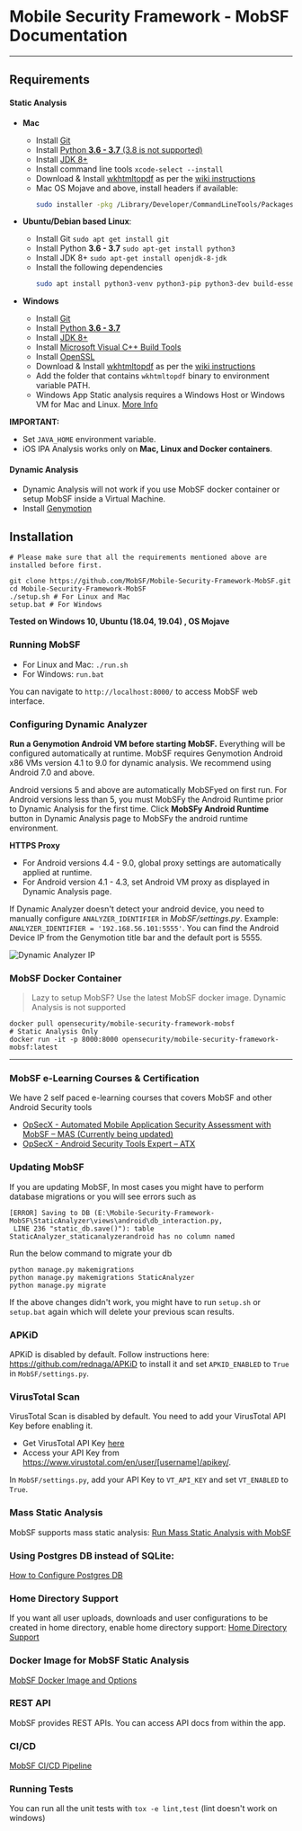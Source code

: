 # Mobile Security Framework - MobSF Documentation

***

## Requirements

#### Static Analysis
* **Mac**
  * Install [Git](https://www.atlassian.com/git/tutorials/install-git)
  * Install [Python **3.6 - 3.7** (3.8 is not supported)](https://docs.python-guide.org/starting/install3/osx/)
  * Install [JDK 8+](https://www3.ntu.edu.sg/home/ehchua/programming/howto/JDK_Howto.html)
  * Install command line tools `xcode-select --install`
  * Download & Install [wkhtmltopdf](https://wkhtmltopdf.org/downloads.html) as per the [wiki instructions](https://github.com/JazzCore/python-pdfkit/wiki/Installing-wkhtmltopdf)
  * Mac OS Mojave and above, install headers if available:
    ```bash
    sudo installer -pkg /Library/Developer/CommandLineTools/Packages/macOS_SDK_headers_for_macOS_10.14.pkg -target /
    ```

* **Ubuntu/Debian based Linux**:
  * Install Git `sudo apt get install git`
  * Install Python **3.6 - 3.7** `sudo apt-get install python3`
  * Install JDK 8+ `sudo apt-get install openjdk-8-jdk`
  * Install the following dependencies
    ```bash
    sudo apt install python3-venv python3-pip python3-dev build-essential libffi-dev libssl-dev libxml2-dev libxslt1-dev libjpeg8-dev zlib1g-dev wkhtmltopdf
    ```

* **Windows**
  * Install [Git](https://git-scm.com/download/win)
  * Install [Python **3.6 - 3.7**](https://www.anaconda.com/distribution/#download-section)
  * Install [JDK 8+](https://www3.ntu.edu.sg/home/ehchua/programming/howto/JDK_Howto.html)
  * Install [Microsoft Visual C++ Build Tools](https://visualstudio.microsoft.com/thank-you-downloading-visual-studio/?sku=BuildTools&rel=16)
  * Install [OpenSSL](https://slproweb.com/download/Win64OpenSSL-1_1_1d.exe)
  * Download & Install [wkhtmltopdf](https://wkhtmltopdf.org/downloads.html) as per the [wiki instructions](https://github.com/JazzCore/python-pdfkit/wiki/Installing-wkhtmltopdf)
  * Add the folder that contains `wkhtmltopdf` binary to environment variable PATH.
  * Windows App Static analysis requires a Windows Host or Windows VM for Mac and Linux. [More Info](https://github.com/MobSF/Mobile-Security-Framework-MobSF/blob/master/install/windows/readme.md)


**IMPORTANT:**
* Set `JAVA_HOME` environment variable.
* iOS IPA Analysis works only on **Mac, Linux and Docker containers**.

#### Dynamic Analysis
* Dynamic Analysis will not work if you use MobSF docker container or setup MobSF inside a Virtual Machine.
* Install [Genymotion](https://www.genymotion.com/fun-zone/)

## Installation

```
# Please make sure that all the requirements mentioned above are installed before first.

git clone https://github.com/MobSF/Mobile-Security-Framework-MobSF.git
cd Mobile-Security-Framework-MobSF
./setup.sh # For Linux and Mac
setup.bat # For Windows
```

**Tested on Windows 10, Ubuntu (18.04, 19.04) , OS Mojave**

### Running MobSF

* For Linux and Mac: `./run.sh` 
* For Windows: `run.bat` 

You can navigate to `http://localhost:8000/` to access MobSF web interface.

### Configuring Dynamic Analyzer

**Run a Genymotion Android VM before starting MobSF.** Everything will be configured automatically at runtime. MobSF requires Genymotion Android x86 VMs version 4.1 to 9.0 for dynamic analysis. We recommend using Android 7.0 and above.

Android versions 5 and above are automatically MobSFyed on first run. For Android versions less than 5, you must MobSFy the Android Runtime prior to Dynamic Analysis for the first time. Click **MobSFy Android Runtime** button in Dynamic Analysis page to MobSFy the android runtime environment.

**HTTPS Proxy**

* For Android versions 4.4 - 9.0, global proxy settings are automatically applied at runtime.
* For Android version 4.1 - 4.3, set Android VM proxy as displayed in Dynamic Analysis page.

If Dynamic Analyzer doesn't detect your android device, you need to manually configure `ANALYZER_IDENTIFIER` in _MobSF/settings.py_. Example: `ANALYZER_IDENTIFIER = '192.168.56.101:5555'`.
You can find the Android Device IP from the Genymotion title bar and the default port is 5555.

![Dynamic Analyzer IP](https://user-images.githubusercontent.com/4301109/65379210-0b312300-dce2-11e9-8827-f63d3b95dfd1.png)

### MobSF Docker Container

> Lazy to setup MobSF?
Use the latest MobSF docker image. Dynamic Analysis is not supported
```
docker pull opensecurity/mobile-security-framework-mobsf
# Static Analysis Only
docker run -it -p 8000:8000 opensecurity/mobile-security-framework-mobsf:latest
```

***
### MobSF e-Learning Courses & Certification

We have 2 self paced e-learning courses that covers MobSF and other Android Security tools
* [OpSecX - Automated Mobile Application Security Assessment with MobSF – MAS (Currently being updated)](https://opsecx.com/index.php/product/automated-mobile-application-security-assessment-with-mobsf/)
* [OpSecX - Android Security Tools Expert – ATX](https://opsecx.com/index.php/product/android-security-tools-expert-atx/)

### Updating MobSF

If you are updating MobSF, In most cases you might have to perform database migrations or you will see errors such as
```
[ERROR] Saving to DB (E:\Mobile-Security-Framework-MobSF\StaticAnalyzer\views\android\db_interaction.py,
 LINE 236 "static_db.save()"): table StaticAnalyzer_staticanalyzerandroid has no column named 
```

Run the below command to migrate your db
```
python manage.py makemigrations
python manage.py makemigrations StaticAnalyzer
python manage.py migrate
```

If the above changes didn't work, you might have to run  `setup.sh` or `setup.bat` again which will delete your previous scan results.

### APKiD

APKiD is disabled by default. Follow instructions here: https://github.com/rednaga/APKiD to install it and set `APKID_ENABLED` to `True` in `MobSF/settings.py`.

### VirusTotal Scan

VirusTotal Scan is disabled by default. You need to add your VirusTotal API Key before enabling it.

* Get VirusTotal API Key [here](https://www.virustotal.com/#/join-us)
* Access your API Key from https://www.virustotal.com/en/user/[username]/apikey/.

In `MobSF/settings.py`, add your API Key to `VT_API_KEY` and set `VT_ENABLED` to `True`.

### Mass Static Analysis

MobSF supports mass static analysis: 
[Run Mass Static Analysis with MobSF](https://github.com/MobSF/Mobile-Security-Framework-MobSF/wiki/4.-Mass-Static-Analysis)

### Using Postgres DB instead of SQLite:

[How to Configure Postgres DB](https://github.com/MobSF/Mobile-Security-Framework-MobSF/wiki/8.-Use-Postgres-Database-Instead-of-Sqlite3)

### Home Directory Support

If you want all user uploads, downloads and user configurations to be created in home directory, enable home directory support: [Home Directory Support](https://github.com/MobSF/Mobile-Security-Framework-MobSF/wiki/5.-Home-Directory-Support)

### Docker Image for MobSF Static Analysis

[MobSF Docker Image and Options](https://github.com/MobSF/Mobile-Security-Framework-MobSF/wiki/7.-Docker-Container-for-MobSF-Static-Analysis)

### REST API

MobSF provides REST APIs. You can access API docs from within the app.

### CI/CD

[MobSF CI/CD Pipeline](https://github.com/MobSF/Mobile-Security-Framework-MobSF/wiki/10.-MobSF-CI-CD)

### Running Tests

You can run all the unit tests with `tox -e lint,test` (lint doesn't work on windows)